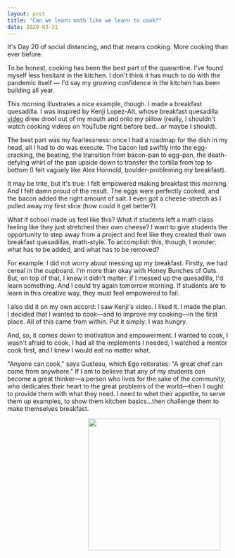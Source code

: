 ```yaml
---
layout: post
title: "Can we learn math like we learn to cook?"
date: 2020-03-31
---
```


It's Day 20 of social distancing, and that means cooking. More cooking than ever before.

To be honest, cooking has been the best part of the quarantine. I've found myself less hesitant in the kitchen. I don't think it has much to do with the pandemic itself — I'd say my growing confidence in the kitchen has been building all year.

This morning illustrates a nice example, though. I made a breakfast quesadilla. I was inspired by Kenji Lopez-Alt, whose breakfast quesadilla [video](https://www.youtube.com/watch?v=8Dw2UyqIaik) drew drool out of my mouth and onto my pillow (really, I shouldn't watch cooking videos on YouTube right before bed...or maybe I should).

The best part was my fearlessness: once I had a roadmap for the dish in my head, all I had to do was execute. The bacon led swiftly into the egg-cracking, the beating, the transition from bacon-pan to egg-pan, the death-defying whirl of the pan upside down to transfer the tortilla from top to bottom (I felt vaguely like Alex Honnold,  boulder-probleming my breakfast).

It may be trite, but it's true: I felt empowered making breakfast this morning. And I felt damn proud of the result. The eggs were perfectly cooked, and the bacon added the right amount of salt. I even got a cheese-stretch as I pulled away my first slice (how could it get better?).

What if school made us feel like this? What if students left a math class feeling like they just stretched their own cheese? I want to give students the opportunity to step away from a project and feel like they created their own breakfast quesadillas, math-style. To accomplish this, though, I wonder: what has to be added, and what has to be removed?

For example: I did not worry about messing up my breakfast. Firstly, we had cereal in the cupboard. I'm more than okay with Honey Bunches of Oats. But, on top of that, I knew it didn't matter: if I messed up the quesadilla, I'd learn something. And I could try again tomorrow morning. If students are to learn in this creative way, they must feel empowered to fail.

I also did it on my own accord: I saw Kenji's video. I liked it. I made the plan. I decided that I wanted to cook&mdash;and to improve my cooking&mdash;in the first place. All of this came from within. Put it simply: I was hungry.

And, so, it comes down to motivation and empowerment. I wanted to cook, I wasn't afraid to cook, I had all the implements I needed, I watched a mentor cook first, and I knew I would eat no matter what.

"Anyone can cook," says Gusteau, which Ego reiterates: "A great chef can come from anywhere." If I am to believe that any of my students can become a great thinker&mdash;a person who lives for the sake of the community, who dedicates their heart to the great problems of the world&mdash;then I ought to provide them with what they need. I need to whet their appetite, to serve them up examples, to show them kitchen basics...then challenge them to make themselves breakfast.

<img style="float: right;"  src="/img/breakfast quesadilla.png" width="300" hspace="20">

